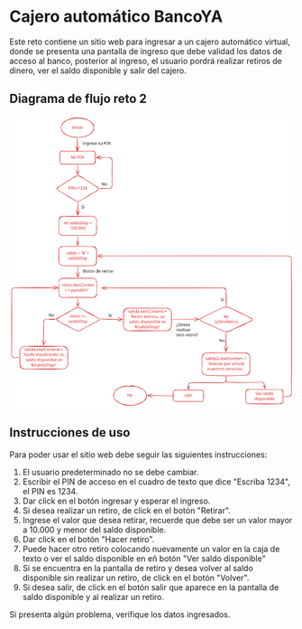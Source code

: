 <h1>Cajero automático BancoYA</h1>
<p>Este reto contiene un sitio web para ingresar a un cajero automático virtual, donde se presenta una pantalla de ingreso que debe validad los datos de acceso al banco, posterior al ingreso, el usuario pordrá realizar retiros de dinero, ver el saldo disponible y salir del cajero.</p>
<h2>Diagrama de flujo reto 2</h2>
<img src="./assets/diagrama2.svg" alt="Diagrama de flujo">
<h2>Instrucciones de uso</h2>
<p>Para poder usar el sitio web debe seguir las siguientes instrucciones:</p>
<ol>
<li>El usuario predeterminado no se debe cambiar.</li>
<li>Escribir el PIN de acceso en el cuadro de texto que dice "Escriba 1234", el PIN es 1234.</li>
<li>Dar click en el botón ingresar y esperar el ingreso.</li>
<li>Si desea realizar un retiro, de click en el botón "Retirar".</li>
<li>Ingrese el valor que desea retirar, recuerde que debe ser un valor mayor a 10.000 y menor del saldo disponible.</li>
<li>Dar click en el botón "Hacer retiro".</li>
<li>Puede hacer otro retiro colocando nuevamente un valor en la caja de texto o ver el saldo disponible en eñ botón "Ver saldo disponible"</li>
<li>Si se encuentra en la pantalla de retiro y desea volver al saldo disponible sin realizar un retiro, de click en el botón "Volver".</li>
<li>Si desea salir, de click en el botón salir que aparece en la pantalla de saldo disponible y al realizar un retiro.</li>
</ol>
<p>Si presenta algún problema, verifique los datos ingresados.</p>